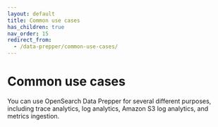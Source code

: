 ```yaml
---
layout: default
title: Common use cases
has_children: true
nav_order: 15
redirect_from: 
  - /data-prepper/common-use-cases/
---
```


# Common use cases

You can use OpenSearch Data Prepper for several different purposes, including trace analytics, log analytics, Amazon S3 log analytics, and metrics ingestion.
